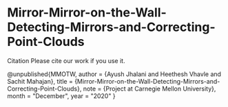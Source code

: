 # Mirror-Mirror-on-the-Wall-Detecting-Mirrors-and-Correcting-Point-Clouds

Citation
Please cite our work if you use it.

@unpublished{MMOTW,
    author    = {Ayush Jhalani and Heethesh Vhavle and Sachit Mahajan},
    title     = {Mirror-Mirror-on-the-Wall-Detecting-Mirrors-and-Correcting-Point-Clouds},
    note      = {Project at Carnegie Mellon University},
    month     = "December",
    year      = "2020"
}
